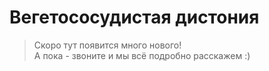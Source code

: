 # Вегетососудистая дистония

> Скоро тут появится много нового!  
> А пока - звоните и мы всё подробно расскажем :)